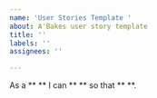 ```yaml
---
name: 'User Stories Template '
about: A'Bakes user story template
title: ''
labels: ''
assignees: ''

---
```


As a ** ** I can **  ** so that ** **.
